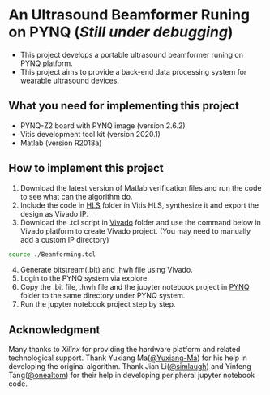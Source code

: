 # An Ultrasound Beamformer Runing on PYNQ (_Still under debugging_)

- This project develops a portable ultrasound beamformer runing on PYNQ platform.
- This project aims to provide a back-end data processing system for wearable ultrasound devices.

## What you need for implementing this project

- PYNQ-Z2 board with PYNQ image (version 2.6.2)
- Vitis development tool kit (version 2020.1)
- Matlab (version R2018a)

## How to implement this project

1. Download the latest version of Matlab verification files and run the code to see what can the algorithm do.
2. Include the code in [HLS] folder in Vitis HLS, synthesize it and export the design as Vivado IP.
3. Download the .tcl script in [Vivado] folder and use the command below in Vivado platform to create Vivado project. (You may need to manually add a custom IP directory)
```sh
source ./Beamforming.tcl
```
4. Generate bitstream(.bit) and .hwh file using Vivado.
5. Login to the PYNQ system via explore.
6. Copy the .bit file, .hwh file and the jupyter notebook project in [PYNQ] folder to the same directory under PYNQ system.
7. Run the jupyter notebook project step by step.

## Acknowledgment
Many thanks to _Xilinx_ for providing the hardware platform and related technological support. Thank Yuxiang Ma([@Yuxiang-Ma]) for his help in developing the original algorithm. Thank Jian Li([@simlaugh]) and Yinfeng Tang([@onealtom]) for their help in developing peripheral jupyter notebook code.
   
   [PYNQ]: <https://github.com/Sionnoeden/Ultrasound/tree/main/PYNQ>
   [Vivado]: <https://github.com/Sionnoeden/Ultrasound/tree/main/Vivado>
   [HLS]: <https://github.com/Sionnoeden/Ultrasound/tree/main/HLS>
   [@Yuxiang-Ma]: <https://github.com/Yuxiang-Ma>
   [@simlaugh]: <https://github.com/simlaugh>
   [@onealtom]: <https://github.com/onealtom>
